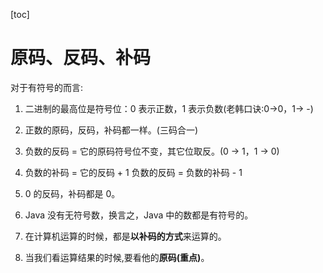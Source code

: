 [toc]

# 原码、反码、补码

对于有符号的而言:

1. 二进制的最高位是符号位：0 表示正数，1 表示负数(老韩口诀:0->0，1-> -)
2. 正数的原码，反码，补码都一样。(三码合一)
3. 负数的反码 = 它的原码符号位不变，其它位取反。(0 -> 1，1 -> 0)
4. 负数的补码 = 它的反码 + 1
    负数的反码 = 负数的补码 - 1
5. 0 的反码，补码都是 0。

6. Java 没有无符号数，换言之，Java 中的数都是有符号的。
7. 在计算机运算的时候，都是**以补码的方式**来运算的。
8. 当我们看运算结果的时候,要看他的**原码(重点)**。